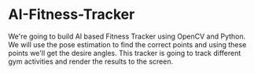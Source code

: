 # AI-Fitness-Tracker

We're going to build AI based Fitness Tracker using OpenCV and Python. We will use the pose estimation to find the correct points and using these points we'll get the desire angles. This tracker is going to track different gym activities and render the results to the screen.

